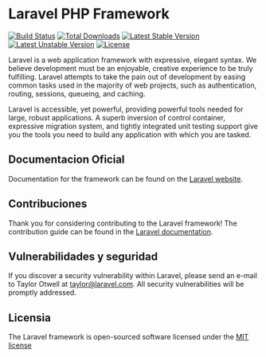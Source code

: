 # Laravel PHP Framework

[![Build Status](https://travis-ci.org/laravel/framework.svg)](https://travis-ci.org/laravel/framework)
[![Total Downloads](https://poser.pugx.org/laravel/framework/d/total.svg)](https://packagist.org/packages/laravel/framework)
[![Latest Stable Version](https://poser.pugx.org/laravel/framework/v/stable.svg)](https://packagist.org/packages/laravel/framework)
[![Latest Unstable Version](https://poser.pugx.org/laravel/framework/v/unstable.svg)](https://packagist.org/packages/laravel/framework)
[![License](https://poser.pugx.org/laravel/framework/license.svg)](https://packagist.org/packages/laravel/framework)

Laravel is a web application framework with expressive, elegant syntax. We believe development must be an enjoyable, creative experience to be truly fulfilling. Laravel attempts to take the pain out of development by easing common tasks used in the majority of web projects, such as authentication, routing, sessions, queueing, and caching.

Laravel is accessible, yet powerful, providing powerful tools needed for large, robust applications. A superb inversion of control container, expressive migration system, and tightly integrated unit testing support give you the tools you need to build any application with which you are tasked.

## Documentacion Oficial

Documentation for the framework can be found on the [Laravel website](http://laravel.com/docs).

## Contribuciones

Thank you for considering contributing to the Laravel framework! The contribution guide can be found in the [Laravel documentation](http://laravel.com/docs/contributions).

## Vulnerabilidades y seguridad

If you discover a security vulnerability within Laravel, please send an e-mail to Taylor Otwell at taylor@laravel.com. All security vulnerabilities will be promptly addressed.

## Licensia

The Laravel framework is open-sourced software licensed under the [MIT license](http://opensource.org/licenses/MIT)
